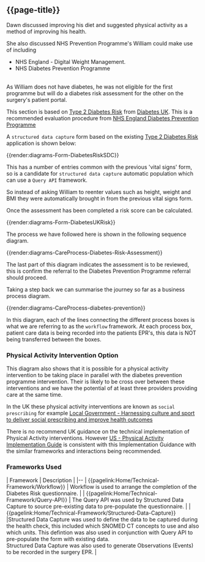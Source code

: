 ## {{page-title}}

<div class="nhsd-a-box nhsd-a-box--bg-light-yellow nhsd-!t-margin-bottom-6 nhsd-t-body">
Dawn discussed improving his diet and suggested physical activity as a method of improving his health.​

She also discussed NHS Prevention Programme's William could make use of including ​
​
<ul>
<li>NHS England - Digital Weight Management.​</li>

<li>NHS Diabetes Prevention Programme​</li>
​</ul>

As William does not have diabetes, he was not eligible for the first programme but will do a diabetes risk assessment for the other on the surgery's patient portal.​

</div>

This section is based on [Type 2 Diabetes Risk](https://riskscore.diabetes.org.uk/start) from [Diabetes UK](https://www.diabetes.org.uk/). This is a recommended evaluation procedure from [NHS England Diabetes Prevention Programme](https://www.england.nhs.uk/diabetes/diabetes-prevention/)

A `structured data capture` form based on the existing [Type 2 Diabetes Risk](https://riskscore.diabetes.org.uk/start) application is shown below: 

{{render:diagrams-Form-DiabetesRiskSDC}}


This has a number of entries common with the previous 'vital signs' form, so is a candidate for `structured data capture` automatic population which can use a `Query API` framework. 

So instead of asking William to reenter values such as height, weight and BMI they were automatically brought in from the previous vital signs form.

Once the assessment has been completed a risk score can be calculated. 

{{render:diagrams-Form-DiabetesUKRisk}}

The process we have followed here is shown in the following sequence diagram.

{{render:diagrams-CareProcess-Diabetes-Risk-Assessment}}

The last part of this diagram indicates the assessment is to be reviewed, this is confirm the referral to the Diabetes Prevention Programme referral should proceed.

Taking a step back we can summarise the journey so far as a business process diagram. 

{{render:diagrams-CareProcess-diabetes-prevention}}

In this diagram, each of the lines connecting the different process boxes is what we are referring to as the `workflow` framework. At each process box, patient care data is being recorded into the patients EPR's, this data is NOT being transferred between the boxes. 

### Physical Activity Intervention Option

This diagram also shows that it is possible for a physical activity intervention to be taking place in parallel with the diabetes prevention programme intervention. Their is likely to be cross over between these interventions and we have the potential of at least three providers providing care at the same time.

In the UK these physical activity interventions are known as `social prescribing` for example [Local Government - Harnessing culture and sport to deliver social prescribing and improve health outcomes](https://www.local.gov.uk/publications/harnessing-culture-and-sport-deliver-social-prescribing-and-improve-health-outcomes) 

There is no recommend UK guidance on the technical implementation of Physical Activity interventions. However [US - Physical Activity Implementation Guide](http://build.fhir.org/ig/HL7/physical-activity/scenarios.html) is consistent with this Implementation Guidance with the similar frameworks and interactions being recommended. 

### Frameworks Used

| Framework | Description |
|--
| {{pagelink:Home/Technical-Framework/Workflow}} | Workflow is used to arrange the completion of the Diabetes Risk questionnaire. | 
| {{pagelink:Home/Technical-Framework/Query-API}} | The Query API was used by Structured Data Capture to source pre-existing data to pre-populate the questionnaire. | 
| {{pagelink:Home/Technical-Framework/Structured-Data-Capture}} |Structured Data Capture was used to define the data to be captured during the health check, this included which SNOMED CT concepts to use and also which units. This defintion was also used in conjunction with Query API to pre-populate the form with existing data.<br/>Structured Data Capture was also used to generate Observations (Events) to be recorded in the surgery EPR. | 
